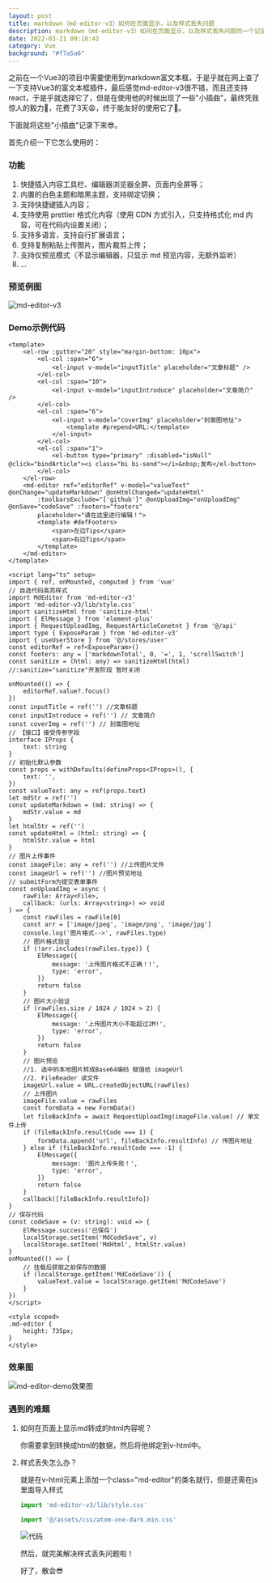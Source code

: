 ```yaml
---
layout: post
title: markdown（md-editor-v3）如何在页面显示，以及样式丢失问题
description: markdown（md-editor-v3）如何在页面显示，以及样式丢失问题的一个记录。
date: 2022-03-21 09:18:42
category: Vue
background: "#f7a5a6" 
---
```

之前在一个Vue3的项目中需要使用到markdown富文本框，于是乎就在网上查了一下支持Vue3的富文本框插件，最后感觉md-editor-v3很不错，而且还支持react，于是乎就选择它了，但是在使用他的时候出现了一些"小插曲"，最终凭我惊人的毅力💪，花费了3天😩，终于能友好的使用它了🤑。

下面就将这些"小插曲"记录下来😎。

首先介绍一下它怎么使用的：

###  功能

1. 快捷插入内容工具栏、编辑器浏览器全屏、页面内全屏等；
2. 内置的白色主题和暗黑主题，支持绑定切换；
3. 支持快捷键插入内容；
4. 支持使用 prettier 格式化内容（使用 CDN 方式引入，只支持格式化 md 内容，可在代码内设置关闭）；
5. 支持多语言，支持自行扩展语言；
6. 支持复制粘贴上传图片，图片裁剪上传；
7. 支持仅预览模式（不显示编辑器，只显示 md 预览内容，无额外监听）
8. ...

### 预览例图
![md-editor-v3](/assets/img/md-editor-v3.png)

### Demo示例代码

```vue
<template>
    <el-row :gutter="20" style="margin-bottom: 10px">
        <el-col :span="6">
            <el-input v-model="inputTitle" placeholder="文章标题" />
        </el-col>
        <el-col :span="10">
            <el-input v-model="inputIntroduce" placeholder="文章简介" />
        </el-col>
        <el-col :span="6">
            <el-input v-model="coverImg" placeholder="封面图地址">
                <template #prepend>URL:</template>
            </el-input>
        </el-col>
        <el-col :span="1">
            <el-button type="primary" :disabled="isNull" @click="bindArticle"><i class="bi bi-send"></i>&nbsp;发布</el-button>
        </el-col>
    </el-row>
    <md-editor ref="editorRef" v-model="valueText" @onChange="updateMarkdown" @onHtmlChanged="updateHtml"
        :toolbarsExclude="['github']" @onUploadImg="onUploadImg" @onSave="codeSave" :footers="footers"
        placeholder="请在这里进行编辑！">
        <template #defFooters>
            <span>左边Tips</span>
            <span>右边Tips</span>
        </template>
    </md-editor>
</template>

<script lang="ts" setup>
import { ref, onMounted, computed } from 'vue'
// 自选代码高亮样式
import MdEditor from 'md-editor-v3'
import 'md-editor-v3/lib/style.css'
import sanitizeHtml from 'sanitize-html'
import { ElMessage } from 'element-plus'
import { RequestUploadImg, RequestArticleConetnt } from '@/api'
import type { ExposeParam } from 'md-editor-v3'
import { useUserStore } from '@/stores/user'
const editorRef = ref<ExposeParam>()
const footers: any = ['markdownTotal', 0, '=', 1, 'scrollSwitch']
const sanitize = (html: any) => sanitizeHtml(html) //:sanitize="sanitize"开发阶段 暂时关闭

onMounted(() => {
    editorRef.value?.focus()
})
const inputTitle = ref('') //文章标题
const inputIntroduce = ref('') // 文章简介
const coverImg = ref('') // 封面图地址
// 【接口】接受传参字段
interface IProps {
    text: string
}
// 初始化默认参数
const props = withDefaults(defineProps<IProps>(), {
    text: '',
})
const valueText: any = ref(props.text)
let mdStr = ref('')
const updateMarkdown = (md: string) => {
    mdStr.value = md
}
let htmlStr = ref('')
const updateHtml = (html: string) => {
    htmlStr.value = html
}
// 图片上传事件
const imageFile: any = ref('') //上传图片文件
const imageUrl = ref('') //图片预览地址
// submitForm为提交表单事件
const onUploadImg = async (
    rawFile: Array<File>,
    callback: (urls: Array<string>) => void
) => {
    const rawFiles = rawFile[0]
    const arr = ['image/jpeg', 'image/png', 'image/jpg']
    console.log('图片格式-->', rawFiles.type)
    // 图片格式验证
    if (!arr.includes(rawFiles.type)) {
        ElMessage({
            message: '上传图片格式不正确！!',
            type: 'error',
        })
        return false
    }
    // 图片大小验证
    if (rawFiles.size / 1024 / 1024 > 2) {
        ElMessage({
            message: '上传图片大小不能超过2M!',
            type: 'error',
        })
        return false
    }
    // 图片预览
    //1. 选中的本地图片转成Base64编码 赋值给 imageUrl
    //2. FileReader 读文件
    imageUrl.value = URL.createObjectURL(rawFiles)
    // 上传图片
    imageFile.value = rawFiles
    const formData = new FormData()
    let fileBackInfo = await RequestUploadImg(imageFile.value) // 单文件上传
    if (fileBackInfo.resultCode === 1) {
        formData.append('url', fileBackInfo.resultInfo) // 传图片地址
    } else if (fileBackInfo.resultCode === -1) {
        ElMessage({
            message: '图片上传失败！',
            type: 'error',
        })
        return false
    }
    callback([fileBackInfo.resultInfo])
}
// 保存代码
const codeSave = (v: string): void => {
    ElMessage.success('已保存')
    localStorage.setItem('MdCodeSave', v)
    localStorage.setItem('MdHtml', htmlStr.value)
}
onMounted(() => {
    // 挂载后获取之前保存的数据
    if (localStorage.getItem('MdCodeSave')) {
        valueText.value = localStorage.getItem('MdCodeSave')
    }
})
</script>

<style scoped>
.md-editor {
    height: 735px;
}
</style>

```

### 效果图

![md-editor-demo效果图](/assets/img/md-editor-v3.png)

### 遇到的难题

1. 如何在页面上显示md转成的html内容呢？

   你需要拿到转换成html的数据，然后将他绑定到v-html中。

2. 样式丢失怎么办？

   就是在v-html元素上添加一个class="md-editor"的类名就行，但是还需在js里面导入样式

   ```js
   import 'md-editor-v3/lib/style.css'
   
   import '@/assets/css/atom-one-dark.min.css'
   ```

   ![代码](/assets/img/Snipaste_2020.01.01.png)

   然后，就完美解决样式丢失问题啦！

   好了，散会😎
   
   
